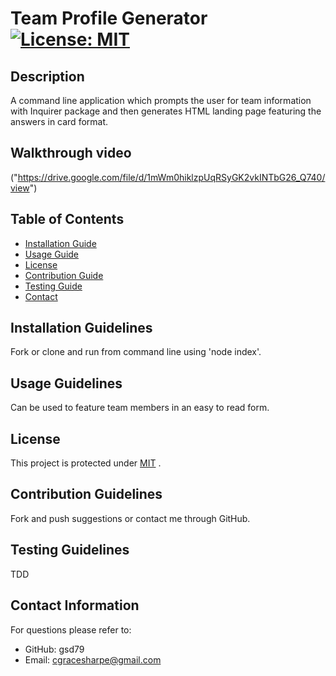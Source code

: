 
  # Team Profile Generator   [![License: MIT](https://img.shields.io/badge/License-MIT-yellow.svg)](https://opensource.org/licenses/MIT)

  ## Description
  A command line application which prompts the user for team information with Inquirer package and then generates HTML landing page featuring the answers in card format. 

  ## Walkthrough video
  ("https://drive.google.com/file/d/1mWm0hiklzpUqRSyGK2vkINTbG26_Q740/view")

  ## Table of Contents
  * [Installation Guide](#installation-guidelines)
  * [Usage Guide](#usage-guidelines)
  * [License](#license)
  * [Contribution Guide](#contribution-guidelines)
  * [Testing Guide](#testing-guidelines)
  * [Contact](#contact-information) 
    
  ## Installation Guidelines
  Fork or clone and run from command line using 'node index'. 

  ## Usage Guidelines
  Can be used to feature team members in an easy to read form. 

  ## License
  This project is protected under <a href="https://opensource.org/licenses/MIT" target="_blank">MIT</a> . 


  ## Contribution Guidelines
  Fork and push suggestions or contact me through GitHub. 

  ## Testing Guidelines
  TDD

  ## Contact Information
  For questions please refer to: 
   * GitHub: gsd79
   * Email: cgracesharpe@gmail.com
